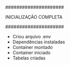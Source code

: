 #####################

INICIALIZAÇÃO COMPLETA

#####################

- Criou arquivo .env
- Dependências instaladas
- Container montado
- Container iniciado
- Tabelas criadas
